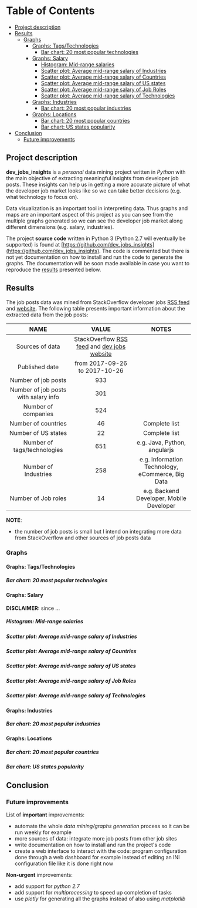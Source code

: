 # Table of Contents
<!-- TOC depthFrom:2 depthTo:6 withLinks:1 updateOnSave:1 orderedList:0 -->

- [Project description](#project-description)
- [Results](#results)
	- [Graphs](#graphs)
		- [Graphs: Tags/Technologies](#graphs-tagstechnologies)
			- [Bar chart: 20 most popular technologies](#bar-chart-20-most-popular-technologies)
		- [Graphs: Salary](#graphs-salary)
			- [Histogram: Mid-range salaries](#histogram-mid-range-salaries)
			- [Scatter plot: Average mid-range salary of Industries](#scatter-plot-average-mid-range-salary-of-industries)
			- [Scatter plot: Average mid-range salary of Countries](#scatter-plot-average-mid-range-salary-of-countries)
			- [Scatter plot: Average mid-range salary of US states](#scatter-plot-average-mid-range-salary-of-us-states)
			- [Scatter plot: Average mid-range salary of Job Roles](#scatter-plot-average-mid-range-salary-of-job-roles)
			- [Scatter plot: Average mid-range salary of Technologies](#scatter-plot-average-mid-range-salary-of-technologies)
		- [Graphs: Industries](#graphs-industries)
			- [Bar chart: 20 most popular industries](#bar-chart-20-most-popular-industries)
		- [Graphs: Locations](#graphs-locations)
			- [Bar chart: 20 most popular countries](#bar-chart-20-most-popular-countries)
			- [Bar chart: US states popularity](#bar-chart-us-states-popularity)
- [Conclusion](#conclusion)
	- [Future improvements](#future-improvements)

<!-- /TOC -->

## Project description
**dev_jobs_insights** is a *personal* data mining project written in *Python* with the
main objective of extracting meaningful insights from developer job posts. These
insights can help us in getting a more accurate picture of what the developer job
market looks like so we can take better decisions (e.g. what technology to focus
on).

Data visualization is an important tool in interpreting data. Thus graphs and maps
are an important aspect of this project as you can see from the multiple graphs
generated so we can see the developer job market along different dimensions (e.g.
salary, industries).

The project **source code** written in Python 3 (Python 2.7 will eventually be
supported) is found at [https://github.com/dev_jobs_insights](https://github.com/dev_jobs_insights). The code is
commented but there is not yet documentation on how to install and run the code
to generate the graphs. The documentation will be soon made available in case you
want to reproduce the [results](#results) presented below.

## Results
The job posts data was mined from StackOverflow developer jobs [RSS feed](https://stackoverflow.com/jobs/feed)
and [website](https://stackoverflow.com/jobs). The following table presents important
information about the extracted data from the job posts:

| NAME | VALUE | NOTES |
|:-------:|:-------:|:-------:|
| Sources of data | StackOverflow [RSS feed](https://stackoverflow.com/jobs/feed) and [dev jobs website](https://stackoverflow.com/jobs) |  |
| Published date | from 2017-09-26 to 2017-10-26 |  |
| Number of job posts | 933 |  |
| Number of job posts with salary info | 301 |  |
| Number of companies | 524 |  |
| Number of countries | 46 | Complete list |
| Number of US states | 22 | Complete list |
| Number of tags/technologies | 651 | e.g. Java, Python, angularjs |
| Number of Industries | 258 | e.g. Information Technology, eCommerce, Big Data |
| Number of Job roles | 14 | e.g. Backend Developer, Mobile Developer |


**NOTE**:
- the number of job posts is small but I intend on integrating more data from
StackOverflow and other sources of job posts data

### Graphs

#### Graphs: Tags/Technologies
##### Bar chart: 20 most popular technologies

#### Graphs: Salary
**DISCLAIMER:**  since ...
##### Histogram: Mid-range salaries
##### Scatter plot: Average mid-range salary of Industries
##### Scatter plot: Average mid-range salary of Countries
##### Scatter plot: Average mid-range salary of US states
##### Scatter plot: Average mid-range salary of Job Roles
##### Scatter plot: Average mid-range salary of Technologies

#### Graphs: Industries
##### Bar chart: 20 most popular industries

#### Graphs: Locations
##### Bar chart: 20 most popular countries
##### Bar chart: US states popularity

## Conclusion

### Future improvements
List of **important** improvements:
- automate the whole *data mining/graphs generation* process so it can be run
weekly for example
- more sources of data: integrate more job posts from other job sites
- write documentation on how to install and run the project's code
- create a web interface to interact with the code: program configuration done
through a web dashboard for example instead of editing an INI configuration file like
it is done right now

**Non-urgent** improvements:
- add support for *python 2.7*
- add support for *multiprocessing* to speed up completion of tasks
- use *plotly* for generating all the graphs instead of also using *matplotlib*
